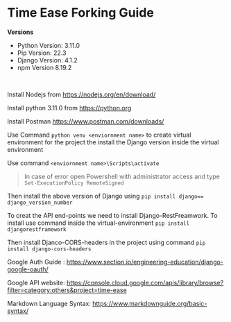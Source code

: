 # Time Ease Forking Guide
**Versions**
- Python Version: 3.11.0
- Pip Version: 22.3
- Django Version: 4.1.2
- npm Version 8.19.2
</br>

Install Nodejs from https://nodejs.org/en/download/

Install python 3.11.0 from https://python.org

Install Postman https://www.postman.com/downloads/

Use Command ``` python venv <enviornment name> ``` to create virtual environment for the project the install the Django version inside the virtual environment 

Use command ``` <enviornment name>\Scripts\activate ``` </br>

>In case of  error open Powershell with administrator access and type</br> ``` Set-ExecutionPolicy RemoteSigned ``` </br>

Then install the above version of Django using ``` pip install django== django_version_number ```

To creat the API end-points we need to install Django-RestFreamwork. To install use command inside the virtual-environment ``` pip install djangorestframework ```

Then install Djanco-CORS-headers in the project using command ``` pip install django-cors-headers ```

Google Auth Guide :  https://www.section.io/engineering-education/django-google-oauth/

Google API website: https://console.cloud.google.com/apis/library/browse?filter=category:others&project=time-ease

Markdown Language Syntax: https://www.markdownguide.org/basic-syntax/

